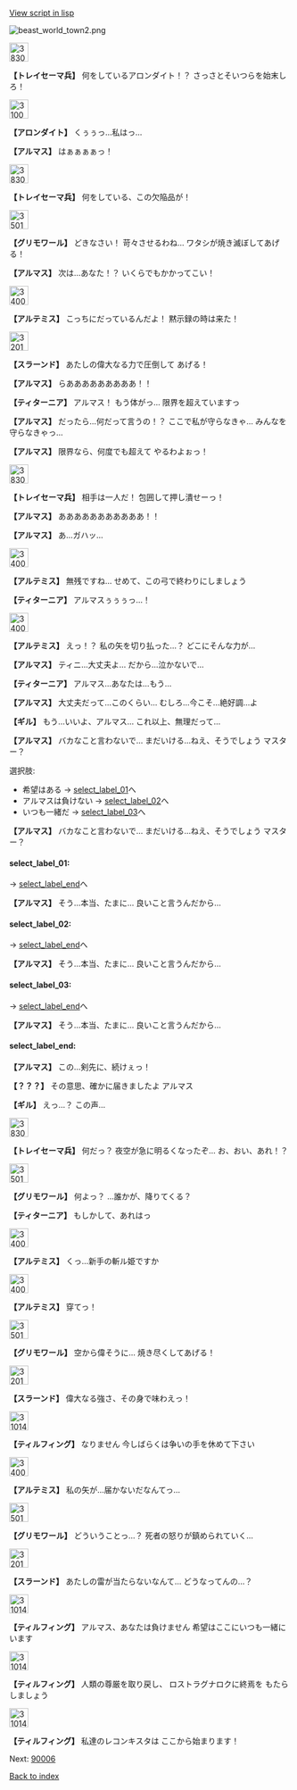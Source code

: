 [View script in lisp](../scripts/100705023.txt)

![beast_world_town2.png](../images/backgrounds/beast_world_town2.png)

<img src="../images/units/3830001.png" alt="3830001.png" height="34"/>

**【トレイセーマ兵】**
何をしているアロンダイト！？
さっさとそいつらを始末しろ！

<img src="../images/units/3100711.png" alt="3100711.png" height="34"/>

**【アロンダイト】**
くぅぅっ…私はっ…

**【アルマス】**
はぁぁぁぁっ！

<img src="../images/units/3830001.png" alt="3830001.png" height="34"/>

**【トレイセーマ兵】**
何をしている、この欠陥品が！

<img src="../images/units/3501711.png" alt="3501711.png" height="34"/>

**【グリモワール】**
どきなさい！
苛々させるわね…
ワタシが焼き滅ぼしてあげる！

**【アルマス】**
次は…あなた！？
いくらでもかかってこい！

<img src="../images/units/3400111.png" alt="3400111.png" height="34"/>

**【アルテミス】**
こっちにだっているんだよ！
黙示録の時は来た！

<img src="../images/units/3201211.png" alt="3201211.png" height="34"/>

**【スラーンド】**
あたしの偉大なる力で圧倒して
あげる！

**【アルマス】**
らあああああああああ！！

**【ティターニア】**
アルマス！
もう体がっ…
限界を超えていますっ

**【アルマス】**
だったら…何だって言うの！？
ここで私が守らなきゃ…
みんなを守らなきゃっ…

**【アルマス】**
限界なら、何度でも超えて
やるわよぉっ！

<img src="../images/units/3830001.png" alt="3830001.png" height="34"/>

**【トレイセーマ兵】**
相手は一人だ！
包囲して押し潰せーっ！

**【アルマス】**
あああああああああああ！！

**【アルマス】**
あ…ガハッ…

<img src="../images/units/3400111.png" alt="3400111.png" height="34"/>

**【アルテミス】**
無残ですね…
せめて、この弓で終わりにしましょう

**【ティターニア】**
アルマスぅぅぅっ…！

<img src="../images/units/3400111.png" alt="3400111.png" height="34"/>

**【アルテミス】**
えっ！？
私の矢を切り払った…？
どこにそんな力が…

**【アルマス】**
ティニ…大丈夫よ…
だから…泣かないで…

**【ティターニア】**
アルマス…あなたは…もう…

**【アルマス】**
大丈夫だって…このくらい…
むしろ…今こそ…絶好調…よ

**【ギル】**
もう…いいよ、アルマス…
これ以上、無理だって…

**【アルマス】**
バカなこと言わないで…
まだいける…ねえ、そうでしょう
マスター？

選択肢:
- 希望はある → [select_label_01](#select_label_01)へ
- アルマスは負けない → [select_label_02](#select_label_02)へ
- いつも一緒だ → [select_label_03](#select_label_03)へ


**【アルマス】**
バカなこと言わないで…
まだいける…ねえ、そうでしょう
マスター？

#### select_label_01:
 → [select_label_end](#select_label_end)へ

**【アルマス】**
そう…本当、たまに…
良いこと言うんだから…

#### select_label_02:
 → [select_label_end](#select_label_end)へ

**【アルマス】**
そう…本当、たまに…
良いこと言うんだから…

#### select_label_03:
 → [select_label_end](#select_label_end)へ

**【アルマス】**
そう…本当、たまに…
良いこと言うんだから…

#### select_label_end:

**【アルマス】**
この…剣先に、続けぇっ！

**【？？？】**
その意思、確かに届きましたよ
アルマス

**【ギル】**
えっ…？
この声…

<img src="../images/units/3830001.png" alt="3830001.png" height="34"/>

**【トレイセーマ兵】**
何だっ？
夜空が急に明るくなったぞ…
お、おい、あれ！？

<img src="../images/units/3501711.png" alt="3501711.png" height="34"/>

**【グリモワール】**
何よっ？
…誰かが、降りてくる？

**【ティターニア】**
もしかして、あれはっ

<img src="../images/units/3400111.png" alt="3400111.png" height="34"/>

**【アルテミス】**
くっ…新手の斬ル姫ですか

<img src="../images/units/3400111.png" alt="3400111.png" height="34"/>

**【アルテミス】**
穿てっ！

<img src="../images/units/3501711.png" alt="3501711.png" height="34"/>

**【グリモワール】**
空から偉そうに…
焼き尽くしてあげる！

<img src="../images/units/3201211.png" alt="3201211.png" height="34"/>

**【スラーンド】**
偉大なる強さ、その身で味わえっ！

<img src="../images/units/3101411.png" alt="3101411.png" height="34"/>

**【ティルフィング】**
なりません
今しばらくは争いの手を休めて下さい

<img src="../images/units/3400111.png" alt="3400111.png" height="34"/>

**【アルテミス】**
私の矢が…届かないだなんてっ…

<img src="../images/units/3501711.png" alt="3501711.png" height="34"/>

**【グリモワール】**
どういうことっ…？
死者の怒りが鎮められていく…

<img src="../images/units/3201211.png" alt="3201211.png" height="34"/>

**【スラーンド】**
あたしの雷が当たらないなんて…
どうなってんの…？

<img src="../images/units/3101411.png" alt="3101411.png" height="34"/>

**【ティルフィング】**
アルマス、あなたは負けません
希望はここにいつも一緒にいます

<img src="../images/units/3101411.png" alt="3101411.png" height="34"/>

**【ティルフィング】**
人類の尊厳を取り戻し、
ロストラグナロクに終焉を
もたらしましょう

<img src="../images/units/3101411.png" alt="3101411.png" height="34"/>

**【ティルフィング】**
私達のレコンキスタは
ここから始まります！

Next: [90006](90006.md)

[Back to index](index.md)
